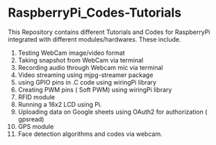 # RaspberryPi_Codes-Tutorials
This Repository contains different Tutorials and Codes for RaspberryPi integrated with different modules/hardwares.
These include.

1) Testing WebCam image/video format
2) Taking snapshot from WebCam via terminal
3) Recording audio through Webcam mic via terminal
4) Video streaming using mjpg-streamer package
5) using GPIO pins in .C code using wiringPi library
6) Creating PWM pins ( Soft PWM) using wiringPi library
7) RFID module
8) Running a 16x2 LCD using Pi.
9) Uploading data on Google sheets using OAuth2 for authorization ( gpsread)
10) GPS module
11) Face detection algorithms and codes via webcam.
